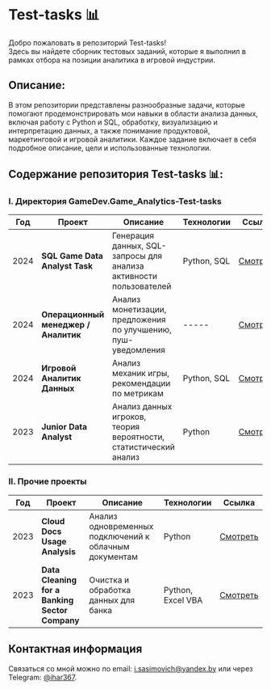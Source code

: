 # Test-tasks 📊

Добро пожаловать в репозиторий Test-tasks!  
Здесь вы найдете сборник тестовых заданий, которые я выполнил в рамках отбора на позиции аналитика в игровой индустрии.

## Описание:
В этом репозитории представлены разнообразные задачи, которые помогают продемонстрировать мои навыки в области анализа данных, включая работу с Python и SQL, обработку, визуализацию и интерпретацию данных, а также понимание продуктовой, маркетинговой и игровой аналитики. Каждое задание включает в себя подробное описание, цели и использованные технологии.


## Содержание репозитория Test-tasks 📊:

### I. Директория GameDev.Game_Analytics-Test-tasks

| Год   | Проект                                   | Описание                                                        | Технологии                        | Ссылка     |
|-------|------------------------------------------|-----------------------------------------------------------------|-----------------------------------|------------|
| 2024  | **SQL Game Data Analyst Task**           | Генерация данных, SQL-запросы для анализа активности пользователей | Python, SQL           | [Смотреть](https://github.com/i-sasimovich/Test-tasks/tree/main/GameDev.Game_Analytics-Test-tasks/2024_SQL_Game_Data_Analyst_Task) |
| 2024  | **Операционный менеджер / Аналитик**     | Анализ монетизации, предложения по улучшению, пуш-уведомления    | -----                        | [Смотреть](https://github.com/i-sasimovich/Test-tasks/tree/main/GameDev.Game_Analytics-Test-tasks/2024_Operations_Manager_Game_Monetization_Analysis) |
| 2024  | **Игровой Аналитик Данных**              | Анализ механик игры, рекомендации по метрикам              | Python, SQL          | [Смотреть](https://github.com/i-sasimovich/Test-tasks/tree/main/GameDev.Game_Analytics-Test-tasks/2024_Game_Analyst_Mobile_Game_Analysis_Project) |
| 2023  | **Junior Data Analyst**                  | Анализ данных игроков, теория вероятности, статистический анализ | Python     | [Смотреть](https://github.com/i-sasimovich/Test-tasks/tree/main/GameDev.Game_Analytics-Test-tasks/2023_Junior_Data_Analyst_Test_Task) |

### II. Прочие проекты

| Год   | Проект                                 | Описание                                             | Технологии                   | Ссылка     |
|-------|----------------------------------------|-----------------------------------------------------|------------------------------|------------|
| 2023  | **Cloud Docs Usage Analysis**          | Анализ одновременных подключений к облачным документам | Python | [Смотреть](https://github.com/i-sasimovich/Test-tasks/tree/main/2023%20Product_analyst_task_cloud_docs_analysis) |
| 2023  | **Data Cleaning for a Banking Sector Company** | Очистка и обработка данных для банка  | Python, Excel VBA              | [Смотреть](https://github.com/i-sasimovich/Test-tasks/tree/main/2023_Data_cleaning_for_a_banking_sector_company) |


## Контактная информация
Связаться со мной можно по email: i.sasimovich@yandex.by или через Telegram: [@ihar367](http://t.me/ihar367).

